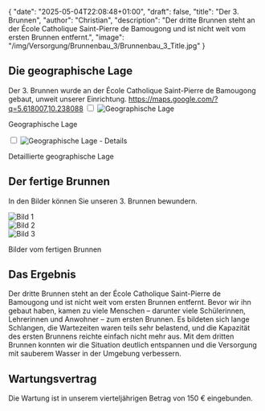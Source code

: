 {
    "date": "2025-05-04T22:08:48+01:00",
    "draft": false,
    "title": "Der 3. Brunnen",
    "author": "Christian",
    "description": "Der dritte Brunnen steht an der École Catholique Saint-Pierre de Bamougong und ist nicht weit vom ersten Brunnen entfernt.",
    "image": "/img/Versorgung/Brunnenbau_3/Brunnenbau_3_Title.jpg"
}

## Die geographische Lage
Der 3. Brunnen wurde an der École Catholique Saint-Pierre de Bamougong gebaut, unweit unserer Einrichtung. 
https://maps.google.com/?q=5.618007,10.238088
<input type="checkbox" id="expand-image1" />
<label for="expand-image1">
  <img class="img-centered" src="/img/Versorgung/Brunnenbau_3/GeographischeLage_Kamerun.png#imagemd"     alt="Geographische Lage" />
</label>
<p class="img-caption">Geographische Lage</p>
<input type="checkbox" id="expand-image2" />
<label for="expand-image2">
  <img class="img-centered" src="/img/Versorgung/Brunnenbau_3/GeographischeLage_Details.png#imagemd"     alt="Geographische Lage - Details" />
</label>
<p class="img-caption">Detaillierte geographische Lage</p>

## Der fertige Brunnen
In den Bilder können Sie unseren 3. Brunnen bewundern.
<div class="swiper-container swiper-container-portrait">
  <div class="swiper-wrapper">
    <div class="swiper-slide">
        <img src="/img/Versorgung/Brunnenbau_3/Brunnen (1).jpeg" alt="Bild 1" />
    </div>
    <div class="swiper-slide">
        <img src="/img/Versorgung/Brunnenbau_3/Brunnen (1).jpg" alt="Bild 2" />
    </div>
    <div class="swiper-slide">
        <img src="/img/Versorgung/Brunnenbau_3/Brunnen (2).jpg" alt="Bild 3" />
    </div>
  </div>
  <!-- Navigation -->
  <div class="swiper-button-prev"></div>
  <div class="swiper-button-next"></div>
  <div class="swiper-pagination"></div>
</div>
<p class="img-caption">Bilder vom fertigen Brunnen</p>

## Das Ergebnis
Der dritte Brunnen steht an der École Catholique Saint-Pierre de Bamougong und ist nicht weit vom ersten Brunnen entfernt.
Bevor wir ihn gebaut haben, kamen zu viele Menschen – darunter viele Schülerinnen, Lehrerinnen und Anwohner – zum ersten Brunnen. Es bildeten sich lange Schlangen, die Wartezeiten waren teils sehr belastend, und die Kapazität des ersten Brunnens reichte einfach nicht mehr aus.
Mit dem dritten Brunnen konnten wir die Situation deutlich entspannen und die Versorgung mit sauberem Wasser in der Umgebung verbessern.

## Wartungsvertrag
Die Wartung ist in unserem vierteljährigen Betrag von 150 € eingebunden.
<br>
<br>